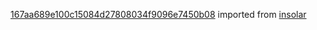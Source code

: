 [167aa689e100c15084d27808034f9096e7450b08](https://github.com/insolar/insolar/commit/167aa689e100c15084d27808034f9096e7450b08) imported from [insolar](https://github.com/insolar/insolar)
